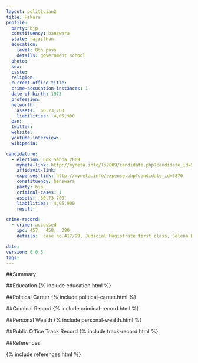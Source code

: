 ```yaml
---
layout: politician2
title: Hakaru
profile: 
  party: bjp
  constituency: banswara
  state: rajasthan
  education: 
    level: 8th pass
    details: government school
  photo: 
  sex: 
  caste: 
  religion: 
  current-office-title: 
  crime-accusation-instances: 1
  date-of-birth: 1973
  profession: 
  networth: 
    assets:  60,73,700
    liabilities:  4,05,900
  pan: 
  twitter: 
  website: 
  youtube-interview: 
  wikipedia: 

candidature: 
  - election: Lok Sabha 2009
    myneta-link: http://myneta.info/ls2009/candidate.php?candidate_id=5870
    affidavit-link: 
    expenses-link: http://myneta.info/expense.php?candidate_id=5870
    constituency: banswara 
    party: bjp
    criminal-cases: 1
    assets:  60,73,700
    liabilities:  4,05,900
    result:  

crime-record: 
  - crime: accussed
    ipc: 457,  458,  380
    details:  case no.417/99, Judicial Magistrate first class, Selena District Ratlam(M.P.) Dated 21.01.2001  

date: 
version: 0.0.5
tags: 
---
```

##Summary


##Education
{% include education.html %}


##Political Career
{% include political-career.html %}


##Criminal Record
{% include criminal-record.html %}


##Personal Wealth
{% include personal-wealth.html %}


##Public Office Track Record
{% include track-record.html %}


##References


{% include references.html %}